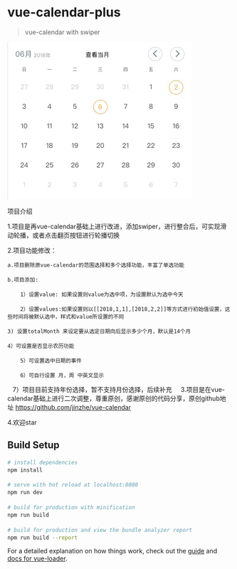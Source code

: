 # vue-calendar-plus

> vue-calendar with swiper

![效果图](https://github.com/gaoqiang1112/vue-calendar-plus/blob/master/src/assets/1527147468876.jpg)

项目介绍

1.项目是再vue-calendar基础上进行改进，添加swiper，进行整合后，可实现滑动轮播，或者点击翻页按钮进行轮播切换

2.项目功能修改：

	a.项目删除原vue-calendar的范围选择和多个选择功能，丰富了单选功能
  
	b.项目添加: 
  
		1）设置value: 如果设置则value为选中项，为设置默认为选中今天
    
		2）设置values:如果设置则以[[2018,1,1],[2018,2,2]]等方式进行初始值设置，这些时间将被默认选中，样式和value所设置的不同
    
    3) 设置totalMonth 来设定要从选定日期向后显示多少个月，默认是14个月
    
    4）可设置是否显示农历功能
    
		5）可设置选中日期的事件
    
		6）可自行设置 月，周 中英文显示
    
    7）项目目前支持年份选择，暂不支持月份选择，后续补充
    
3.项目是在vue-calendar基础上进行二次调整，尊重原创，感谢原创的代码分享，原创github地址 https://github.com/jinzhe/vue-calendar

4.欢迎star


## Build Setup

``` bash
# install dependencies
npm install

# serve with hot reload at localhost:8080
npm run dev

# build for production with minification
npm run build

# build for production and view the bundle analyzer report
npm run build --report
```

For a detailed explanation on how things work, check out the [guide](http://vuejs-templates.github.io/webpack/) and [docs for vue-loader](http://vuejs.github.io/vue-loader).
